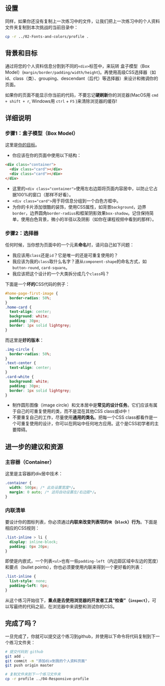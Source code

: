 ## 设置

同样，如果你还没有复制上一次练习中的文件，让我们把上一次练习中的个人资料文件夹复制到本次挑战的当前目录中：

```bash
cp -r ../02-Fonts-and-colors/profile .
```

## 背景和目标

通过将您的个人资料信息分割到不同的`<div>`标签中，来玩转 盒子模型（Box Model）(`margin/border/padding/width/height`)。再使用高级CSS选择器（如id、class（类）、grouping、descendant（后代）等选择器）来设计和微调你的页面。

如果你的页面不能显示你当前的代码，不要忘记**硬刷新**你的浏览器(MacOS用 `cmd + shift + r`, Windows用 `ctrl` + `F5` )来清除浏览器的缓存!

## 详细说明

### 步骤1：盒子模型（Box Model）

这里是[你的目标](https://lewagon.github.io/html-css-challenges/03-box-model-and-selectors/)。

- 你应该在你的页面中使用以下结构：

```html
<div class="container">
  <div class="card"></div>
  <div class="card"></div>
</div>
```

- 这里的`<div class="container">`使用左右边距将页面内容居中，以防止它占据100%的窗口（那样不好看）。
- `<div class="card">`用于将信息分组到一个白色方框中。
- 为你的卡片添加很酷的装饰，使用CSS属性，如背景`background`，边界`border`，边界圆角`border-radius`和框架阴影效果`box-shadow`。记住保持简单，使用白色背景，微小的半径以及阴影（如你在课程视频中看到的那样）。

### 步骤2：选择器

任何时候，当你想为页面中的一个元素**命名**时，请问自己如下问题：

- 我应该用`class`还是`id`？它是唯一的还是可重复使用的？
- 我应该为我的`class`取什么名字？遵从`component-shape`的命名方式，如`button-round`, `card-square`。
- 我应该把这个设计的一个大类拆分成几个`class`吗？

下面是一个**坏的**CSS代码的例子：

```css
#home-page-first-image {
  border-radius: 50%;
}
.home-card {
  text-align: center;
  background: white;
  padding: 30px;
  border: 1px solid lightgrey;
}
```

而这里是**好的版本**：

```css
.img-circle {
  border-radius: 50%;
}
.text-center {
  text-align: center;
}
.card-white {
  background: white;
  padding: 30px;
  border: 1px solid lightgrey;
}
```

- 制作圆形图像（image circle）和文本居中是**常见的设计任务**。它们应该有属于自己的可重复使用的类，而不是混在其他CSS class或id中！
- 不要重复自己的工作，尽量使用**通用的类名**。把每一个CSS class都看作是一个可重复使用的设计，你可以在网站中任何地方应用。这个是CSS初学者的主要障碍。


## 进一步的建议和资源

### 主容器（Container）

这里是主容器的div居中技术：

```css
.container {
  width: 500px; /* 此处设置宽度*/。
  margin: 0 auto; /* 这将自动设置左/右边距*/。
}
```

### 内联清单

要设计你的图标列表，你必须通过**内联来改变列表项的`块`（`block`）行为**。下面是相应的CSS规则：

```css
.list-inline > li {
  display: inline-block;
  padding: 0px 20px;
}
```

即使是内嵌式，一个列表`<ul>`也有一些`padding-left`（内边距区域中左边的宽度）和要点（bullet points），你也必须要使用内联来得到一个更好看的列表：

```css
.list-inline {
  list-style: none;
  padding-left: 0px;
}
```

从这个练习开始往下，**重点是去使用浏览器的开发者工具“检查”（`inspect`）**，可以写最终的代码之前，在浏览器中来调整和测试你的CSS。

## 完成了吗？

一旦完成了，你就可以提交这个练习到github，并使用以下命令将代码复制到下一个练习文件夹：

```bash
# 提交代码到 github
git add .
git commit -m "添加div到我的个人资料页面"
git push origin master

# 复制文件夹到下一个练习文件夹
cp -r profile ../04-Responsive-profile
```

